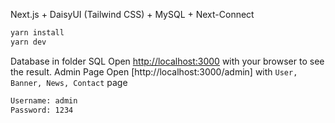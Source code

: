 Next.js + DaisyUI (Tailwind CSS) + MySQL + Next-Connect

```bash
yarn install
yarn dev
```

Database in folder SQL
Open [http://localhost:3000](http://localhost:3000) with your browser to see the result.
Admin Page Open [http://localhost:3000/admin] with `User, Banner, News, Contact` page

```bash
Username: admin
Password: 1234
```
